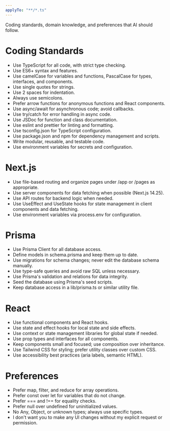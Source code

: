 ```yaml
---
applyTo: "**/*.ts"
---
```


Coding standards, domain knowledge, and preferences that AI should follow.

# Coding Standards

-   Use TypeScript for all code, with strict type checking.
-   Use ES6+ syntax and features.
-   Use camelCase for variables and functions, PascalCase for types, interfaces, and components.
-   Use single quotes for strings.
-   Use 2 spaces for indentation.
-   Always use semicolons.
-   Prefer arrow functions for anonymous functions and React components.
-   Use async/await for asynchronous code; avoid callbacks.
-   Use try/catch for error handling in async code.
-   Use JSDoc for function and class documentation.
-   Use eslint and prettier for linting and formatting.
-   Use tsconfig.json for TypeScript configuration.
-   Use package.json and npm for dependency management and scripts.
-   Write modular, reusable, and testable code.
-   Use environment variables for secrets and configuration.

# Next.js

-   Use file-based routing and organize pages under /app or /pages as appropriate.
-   Use server components for data fetching when possible (Next.js 14.25).
-   Use API routes for backend logic when needed.
-   Use UseEffect and UseState hooks for state management in client components and data fetching.
-   Use environment variables via process.env for configuration.

# Prisma

-   Use Prisma Client for all database access.
-   Define models in schema.prisma and keep them up to date.
-   Use migrations for schema changes; never edit the database schema manually.
-   Use type-safe queries and avoid raw SQL unless necessary.
-   Use Prisma's validation and relations for data integrity.
-   Seed the database using Prisma's seed scripts.
-   Keep database access in a lib/prisma.ts or similar utility file.

# React

-   Use functional components and React hooks.
-   Use state and effect hooks for local state and side effects.
-   Use context or state management libraries for global state if needed.
-   Use prop types and interfaces for all components.
-   Keep components small and focused; use composition over inheritance.
-   Use Tailwind CSS for styling; prefer utility classes over custom CSS.
-   Use accessibility best practices (aria labels, semantic HTML).

# Preferences

-   Prefer map, filter, and reduce for array operations.
-   Prefer const over let for variables that do not change.
-   Prefer === and !== for equality checks.
-   Prefer null over undefined for uninitialized values.
-   No Any, Object, or unknown types; always use specific types.
-   I don't want you to make any UI changes without my explicit request or permission.